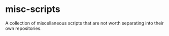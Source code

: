 # misc-scripts

A collection of miscellaneous scripts that are not worth separating into their own repositories.
